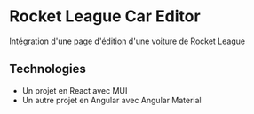 # Rocket League Car Editor

Intégration d'une page d'édition d'une voiture de Rocket League

## Technologies

- Un projet en React avec MUI
- Un autre projet en Angular avec Angular Material
